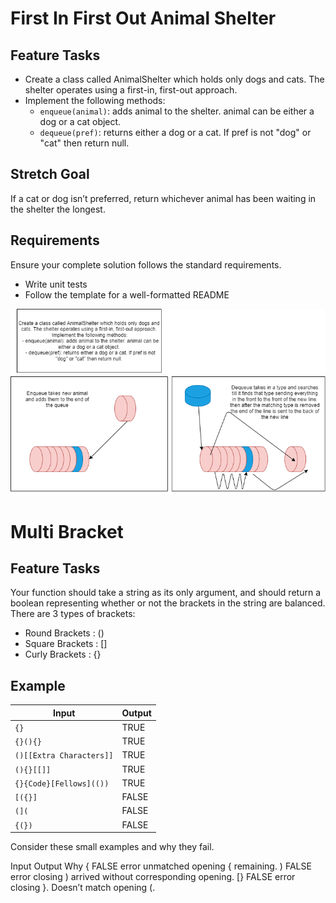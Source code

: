 # First In First Out Animal Shelter

## Feature Tasks
+ Create a class called AnimalShelter which holds only dogs and cats. The shelter operates using a first-in, first-out approach.
+ Implement the following methods:
  + ```enqueue(animal)```: adds animal to the shelter. animal can be either a dog or a cat object.
  + ```dequeue(pref)```: returns either a dog or a cat. If pref is not "dog" or "cat" then return null.
## Stretch Goal
If a cat or dog isn’t preferred, return whichever animal has been waiting in the shelter the longest.

## Requirements
Ensure your complete solution follows the standard requirements.

+ Write unit tests
+ Follow the template for a well-formatted README

![Animal Shelter](../../Assets/AnimalShelter.png)

# Multi Bracket

## Feature Tasks

Your function should take a string as its only argument, and should return a boolean representing whether or not the brackets in the string are balanced. There are 3 types of brackets:

+ Round Brackets : ()
+ Square Brackets : []
+ Curly Brackets : {}
## Example
Input |	Output
------|--------
```{}``` |	TRUE
```{}(){}``` |	TRUE
```()[[Extra Characters]]``` |	TRUE
```(){}[[]]``` |	TRUE
```{}{Code}[Fellows](())``` |	TRUE
```[({}]``` |	FALSE
```(](``` |	FALSE
```{(})``` |	FALSE
Consider these small examples and why they fail.

Input	Output	Why
{	FALSE	error unmatched opening { remaining.
)	FALSE	error closing ) arrived without corresponding opening.
[}	FALSE	error closing }. Doesn’t match opening (.